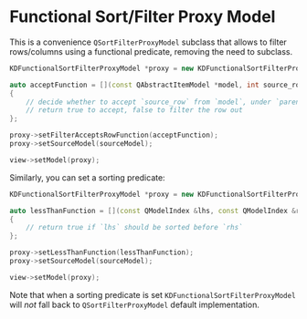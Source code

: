 # Functional Sort/Filter Proxy Model

This is a convenience `QSortFilterProxyModel` subclass that allows to
filter rows/columns using a functional predicate, removing the need to subclass.

```cpp
KDFunctionalSortFilterProxyModel *proxy = new KDFunctionalSortFilterProxyModel;

auto acceptFunction = [](const QAbstractItemModel *model, int source_row, const QModelIndex &parent)
{
    // decide whether to accept `source_row` from `model`, under `parent`;
    // return true to accept, false to filter the row out
};

proxy->setFilterAcceptsRowFunction(acceptFunction);
proxy->setSourceModel(sourceModel);

view->setModel(proxy);
```

Similarly, you can set a sorting predicate:

```cpp
KDFunctionalSortFilterProxyModel *proxy = new KDFunctionalSortFilterProxyModel;

auto lessThanFunction = [](const QModelIndex &lhs, const QModelIndex &rhs)
{
    // return true if `lhs` should be sorted before `rhs`
};

proxy->setLessThanFunction(lessThanFunction);
proxy->setSourceModel(sourceModel);

view->setModel(proxy);
```

Note that when a sorting predicate is set `KDFunctionalSortFilterProxyModel`
will *not* fall back to `QSortFilterProxyModel` default implementation.
